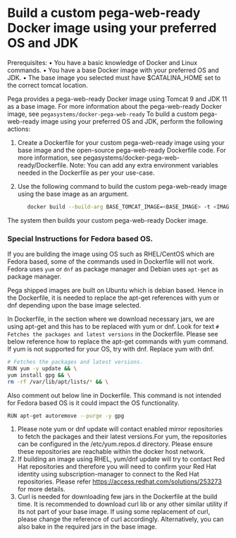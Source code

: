# Build a custom pega-web-ready Docker image using your preferred OS and JDK

Prerequisites:
• You have a basic knowledge of Docker and Linux commands.
• You have a base Docker image with your preferred OS and JDK.
• The base image you selected must have $CATALINA_HOME set to the correct tomcat location.

Pega provides a pega-web-ready Docker image using Tomcat 9 and JDK 11 as a base image. For more information about the pega-web-ready Docker image, see `pegasystems/docker-pega-web-ready`
To build a custom pega-web-ready image using your preferred OS and JDK, perform the following actions:

1. Create a Dockerfile for your custom pega-web-ready image using your base image and the open-source pega-web-ready Dockerfile code. 
   For more information, see pegasystems/docker-pega-web-ready/Dockerfile.
   Note: You can add any extra environment variables needed in the Dockerfile as per your use-case.

2. Use the following command to build the custom pega-web-ready image using the base image as an argument.
     ```bash
        docker build --build-arg BASE_TOMCAT_IMAGE=<BASE_IMAGE> -t <IMAGE_NAME> .
     ```
     
The system then builds your custom pega-web-ready Docker image.


### Special Instructions for Fedora based OS.

If you are building the image using OS such as RHEL/CentOS which are Fedora based, some of the commands used in Dockerfile will not work.
Fedora uses `yum` or `dnf` as package manager and Debian uses `apt-get` as package manager.

Pega shipped images are built on Ubuntu which is debian based.
Hence in the Dockerfile, it is needed to replace the apt-get references with yum or dnf depending upon the base image selected.

In Dockerfile, in the section where we download necessary jars, we are using apt-get and this has to be replaced with yum or dnf. Look for text `# Fetches the packages and latest versions` in the Dockerfile.
Please see below reference how to replace the apt-get commands with yum command. If yum is not supported for your OS, try with dnf. Replace yum with dnf.

```bash
# Fetches the packages and latest versions.
RUN yum -y update && \
yum install gpg && \
rm -rf /var/lib/apt/lists/* && \

```
Also comment out below line in Dockerfile. This command is not intended for Fedora based OS is it could impact the OS functionality.
```bash
RUN apt-get autoremove --purge -y gpg
```

1. Please note yum or dnf update will contact enabled mirror repositories to fetch the packages and their latest versions.For yum, the repositories can be configured in the /etc/yum.repos.d directory.
   Please ensure these repositories are reachable within the docker host network.
2. If building an image using RHEL, yum/dnf update will try to contact Red Hat repositories and therefore you will need to confirm your Red Hat identity using subscription-manager to connect to
   the Red Hat repositories. Please refer https://access.redhat.com/solutions/253273 for more details.
3. Curl is needed for downloading few jars in the Dockerfile at the build time. It is recommended to download curl lib or any other similar utility if its not part of your base image.
   If using some replacement of curl, please change the reference of curl accordingly. Alternatively, you can also bake in the required jars in the base image.
